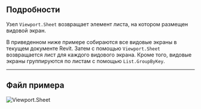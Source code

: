 ## Подробности
Узел `Viewport.Sheet` возвращает элемент листа, на котором размещен видовой экран.

В приведенном ниже примере собираются все видовые экраны в текущем документе Revit. Затем с помощью `Viewport.Sheet` возвращается лист для каждого видового экрана. Кроме того, видовые экраны группируются по листам с помощью `List.GroupByKey`.
___
## Файл примера

![Viewport.Sheet](./Revit.Elements.Viewport.Sheet_img.jpg)
